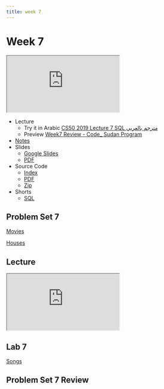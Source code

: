```yaml
---
title: week 7
---
```


# Week 7

<iframe src="https://www.youtube.com/embed/Wb0DM9I8RDo"></iframe>


- Lecture
  - Try it in Arabic
    [CS50 2019 Lecture 7 SQL مترجم بالعربي](https://www.youtube.com/embed/e1yDLQDWo-I)
  - Preview
    [Week7 Review - Code_ Sudan Program](https://www.youtube.com/embed/CsUbvG0_On8)
- [Notes](https://cs50.harvard.edu/x/2021/notes/7/)
- Slides
  - <a href="https://docs.google.com/presentation/d/15se_MWukxRsxlZEx_MMZV6hlG-VVX3MF3V1JQpUyZ30/edit#slide=id.g656b02730f_1_0">Google Slides</a>
  - <a href="https://cdn.cs50.net/2020/fall/lectures/7/lecture7.pdf">PDF</a>
- Source Code
  - <a href="https://cdn.cs50.net/2020/fall/lectures/7/src7/">Index</a>
  - <a href="https://cdn.cs50.net/2020/fall/lectures/7/src7.pdf">PDF</a>
  - <a href="https://cdn.cs50.net/2020/fall/lectures/7/src7.zip">Zip</a>
- Shorts
  - <a href="https://www.youtube.com/watch?v=AywtnUjQ6X4" savefrom_lm_index="0" savefrom_lm="1">SQL</a>

## Problem Set 7

[Movies](https://lab.cs50.io/Mohamed-Faroug/lab/main/pset7/Movies)

[Houses](https://lab.cs50.io/Mohamed-Faroug/lab/main/pset7/Houses)

## Lecture

<iframe src="https://www.youtube.com/embed/zFm9OCDCIxc"></iframe>

## Lab 7

[Songs](https://cs50.harvard.edu/x/2021/labs/7/#:~:text=Songs)


## Problem Set 7 Review 
<!-- <div class="box" >Speller Review  <iframe src="https://www.youtube.com/embed/S_3NvpLje3M"></iframe></div>
<div class="box" >Caesar Review  <iframe src="https://www.youtube.com/embed/3BcjXzNlT0w"></iframe></div> -->
